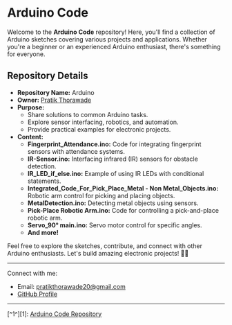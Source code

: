 # Arduino Code

Welcome to the **Arduino Code** repository! Here, you'll find a collection of Arduino sketches covering various projects and applications. Whether you're a beginner or an experienced Arduino enthusiast, there's something for everyone.

## Repository Details

- **Repository Name:** Arduino
- **Owner:** [Pratik Thorawade](https://github.com/Pratik-20/)
- **Purpose:**
    - Share solutions to common Arduino tasks.
    - Explore sensor interfacing, robotics, and automation.
    - Provide practical examples for electronic projects.
- **Content:**
    - **Fingerprint_Attendance.ino:** Code for integrating fingerprint sensors with attendance systems.
    - **IR-Sensor.ino:** Interfacing infrared (IR) sensors for obstacle detection.
    - **IR_LED_if_else.ino:** Example of using IR LEDs with conditional statements.
    - **Integrated_Code_For_Pick_Place_Metal - Non Metal_Objects.ino:** Robotic arm control for picking and placing objects.
    - **MetalDetection.ino:** Detecting metal objects using sensors.
    - **Pick-Place Robotic Arm.ino:** Code for controlling a pick-and-place robotic arm.
    - **Servo_90° main.ino:** Servo motor control for specific angles.
    - **And more!**

Feel free to explore the sketches, contribute, and connect with other Arduino enthusiasts. Let's build amazing electronic projects! 🤖🚀

---

Connect with me:
- Email: pratikthorawade20@gmail.com
- [GitHub Profile](https://github.com/Pratik-20/)

---

[^1^][1]: [Arduino Code Repository](https://github.com/Pratik-20/Arduino)
